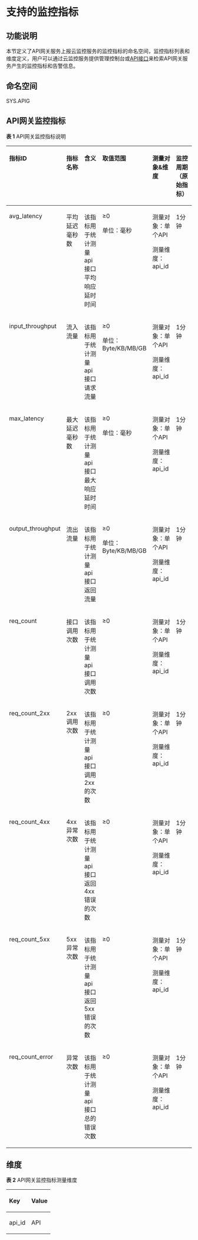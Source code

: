 # 支持的监控指标<a name="apig-zh-ug-180427085"></a>

## 功能说明<a name="section155942462120"></a>

本节定义了API网关服务上报云监控服务的监控指标的命名空间，监控指标列表和维度定义，用户可以通过云监控服务提供管理控制台或[API接口](https://support.huaweicloud.com/api-ces/zh-cn_topic_0171212514.html)来检索API网关服务产生的监控指标和告警信息。

## 命名空间<a name="section1580611613222"></a>

SYS.APIG

## API网关监控指标<a name="section417718498224"></a>

**表 1**  API网关监控指标说明

<a name="table9725363232"></a>
<table><thead align="left"><tr id="row672611612310"><th class="cellrowborder" valign="top" width="15.686862627474508%" id="mcps1.2.7.1.1"><p id="p97266692312"><a name="p97266692312"></a><a name="p97266692312"></a>指标ID</p>
</th>
<th class="cellrowborder" valign="top" width="16.736652669466107%" id="mcps1.2.7.1.2"><p id="p15726146152317"><a name="p15726146152317"></a><a name="p15726146152317"></a>指标名称</p>
</th>
<th class="cellrowborder" valign="top" width="17.57648470305939%" id="mcps1.2.7.1.3"><p id="p37263682315"><a name="p37263682315"></a><a name="p37263682315"></a>含义</p>
</th>
<th class="cellrowborder" valign="top" width="16.666666666666664%" id="mcps1.2.7.1.4"><p id="p1472615622310"><a name="p1472615622310"></a><a name="p1472615622310"></a>取值范围</p>
</th>
<th class="cellrowborder" valign="top" width="18.56628674265147%" id="mcps1.2.7.1.5"><p id="p13726562234"><a name="p13726562234"></a><a name="p13726562234"></a>测量对象&amp;维度</p>
</th>
<th class="cellrowborder" valign="top" width="14.767046590681865%" id="mcps1.2.7.1.6"><p id="p20726365231"><a name="p20726365231"></a><a name="p20726365231"></a>监控周期（原始指标）</p>
</th>
</tr>
</thead>
<tbody><tr id="row572620618233"><td class="cellrowborder" valign="top" width="15.686862627474508%" headers="mcps1.2.7.1.1 "><p id="p372618642311"><a name="p372618642311"></a><a name="p372618642311"></a>avg_latency</p>
</td>
<td class="cellrowborder" valign="top" width="16.736652669466107%" headers="mcps1.2.7.1.2 "><p id="p372615642316"><a name="p372615642316"></a><a name="p372615642316"></a>平均延迟毫秒数</p>
</td>
<td class="cellrowborder" valign="top" width="17.57648470305939%" headers="mcps1.2.7.1.3 "><p id="p7726162237"><a name="p7726162237"></a><a name="p7726162237"></a>该指标用于统计测量api接口平均响应延时时间</p>
</td>
<td class="cellrowborder" valign="top" width="16.666666666666664%" headers="mcps1.2.7.1.4 "><p id="p19726464239"><a name="p19726464239"></a><a name="p19726464239"></a>≥0</p>
<p id="p18839154017296"><a name="p18839154017296"></a><a name="p18839154017296"></a>单位：毫秒</p>
</td>
<td class="cellrowborder" valign="top" width="18.56628674265147%" headers="mcps1.2.7.1.5 "><p id="p04236201446"><a name="p04236201446"></a><a name="p04236201446"></a>测量对象：单个API</p>
<p id="p372614672314"><a name="p372614672314"></a><a name="p372614672314"></a>测量维度：api_id</p>
</td>
<td class="cellrowborder" valign="top" width="14.767046590681865%" headers="mcps1.2.7.1.6 "><p id="p12726569235"><a name="p12726569235"></a><a name="p12726569235"></a>1分钟</p>
</td>
</tr>
<tr id="row1172619632312"><td class="cellrowborder" valign="top" width="15.686862627474508%" headers="mcps1.2.7.1.1 "><p id="p172618682320"><a name="p172618682320"></a><a name="p172618682320"></a>input_throughput</p>
</td>
<td class="cellrowborder" valign="top" width="16.736652669466107%" headers="mcps1.2.7.1.2 "><p id="p688864102413"><a name="p688864102413"></a><a name="p688864102413"></a>流入流量</p>
</td>
<td class="cellrowborder" valign="top" width="17.57648470305939%" headers="mcps1.2.7.1.3 "><p id="p2088811411242"><a name="p2088811411242"></a><a name="p2088811411242"></a>该指标用于统计测量api接口请求流量</p>
</td>
<td class="cellrowborder" valign="top" width="16.666666666666664%" headers="mcps1.2.7.1.4 "><p id="p16654152742914"><a name="p16654152742914"></a><a name="p16654152742914"></a>≥0</p>
<p id="p14726116132314"><a name="p14726116132314"></a><a name="p14726116132314"></a>单位：Byte/KB/MB/GB</p>
</td>
<td class="cellrowborder" valign="top" width="18.56628674265147%" headers="mcps1.2.7.1.5 "><p id="p169854012414"><a name="p169854012414"></a><a name="p169854012414"></a>测量对象：单个API</p>
<p id="p3981940749"><a name="p3981940749"></a><a name="p3981940749"></a>测量维度：api_id</p>
</td>
<td class="cellrowborder" valign="top" width="14.767046590681865%" headers="mcps1.2.7.1.6 "><p id="p187434444378"><a name="p187434444378"></a><a name="p187434444378"></a>1分钟</p>
</td>
</tr>
<tr id="row17726161236"><td class="cellrowborder" valign="top" width="15.686862627474508%" headers="mcps1.2.7.1.1 "><p id="p572616692312"><a name="p572616692312"></a><a name="p572616692312"></a>max_latency</p>
</td>
<td class="cellrowborder" valign="top" width="16.736652669466107%" headers="mcps1.2.7.1.2 "><p id="p1679911199259"><a name="p1679911199259"></a><a name="p1679911199259"></a>最大延迟毫秒数</p>
</td>
<td class="cellrowborder" valign="top" width="17.57648470305939%" headers="mcps1.2.7.1.3 "><p id="p979971972514"><a name="p979971972514"></a><a name="p979971972514"></a>该指标用于统计测量api接口最大响应延时时间</p>
</td>
<td class="cellrowborder" valign="top" width="16.666666666666664%" headers="mcps1.2.7.1.4 "><p id="p572611613234"><a name="p572611613234"></a><a name="p572611613234"></a>≥0</p>
<p id="p13189201813309"><a name="p13189201813309"></a><a name="p13189201813309"></a>单位：毫秒</p>
</td>
<td class="cellrowborder" valign="top" width="18.56628674265147%" headers="mcps1.2.7.1.5 "><p id="p1912154116417"><a name="p1912154116417"></a><a name="p1912154116417"></a>测量对象：单个API</p>
<p id="p09121041245"><a name="p09121041245"></a><a name="p09121041245"></a>测量维度：api_id</p>
</td>
<td class="cellrowborder" valign="top" width="14.767046590681865%" headers="mcps1.2.7.1.6 "><p id="p1887915450377"><a name="p1887915450377"></a><a name="p1887915450377"></a>1分钟</p>
</td>
</tr>
<tr id="row2960205117240"><td class="cellrowborder" valign="top" width="15.686862627474508%" headers="mcps1.2.7.1.1 "><p id="p179601451182416"><a name="p179601451182416"></a><a name="p179601451182416"></a>output_throughput</p>
</td>
<td class="cellrowborder" valign="top" width="16.736652669466107%" headers="mcps1.2.7.1.2 "><p id="p1443510252259"><a name="p1443510252259"></a><a name="p1443510252259"></a>流出流量</p>
</td>
<td class="cellrowborder" valign="top" width="17.57648470305939%" headers="mcps1.2.7.1.3 "><p id="p2435225142519"><a name="p2435225142519"></a><a name="p2435225142519"></a>该指标用于统计测量api接口返回流量</p>
</td>
<td class="cellrowborder" valign="top" width="16.666666666666664%" headers="mcps1.2.7.1.4 "><p id="p14960125152418"><a name="p14960125152418"></a><a name="p14960125152418"></a>≥0</p>
<p id="p358217258307"><a name="p358217258307"></a><a name="p358217258307"></a>单位：Byte/KB/MB/GB</p>
</td>
<td class="cellrowborder" valign="top" width="18.56628674265147%" headers="mcps1.2.7.1.5 "><p id="p15545431041"><a name="p15545431041"></a><a name="p15545431041"></a>测量对象：单个API</p>
<p id="p855510431442"><a name="p855510431442"></a><a name="p855510431442"></a>测量维度：api_id</p>
</td>
<td class="cellrowborder" valign="top" width="14.767046590681865%" headers="mcps1.2.7.1.6 "><p id="p166680468379"><a name="p166680468379"></a><a name="p166680468379"></a>1分钟</p>
</td>
</tr>
<tr id="row185115212419"><td class="cellrowborder" valign="top" width="15.686862627474508%" headers="mcps1.2.7.1.1 "><p id="p1885175217245"><a name="p1885175217245"></a><a name="p1885175217245"></a>req_count</p>
</td>
<td class="cellrowborder" valign="top" width="16.736652669466107%" headers="mcps1.2.7.1.2 "><p id="p11782194072512"><a name="p11782194072512"></a><a name="p11782194072512"></a>接口调用次数</p>
</td>
<td class="cellrowborder" valign="top" width="17.57648470305939%" headers="mcps1.2.7.1.3 "><p id="p187825407254"><a name="p187825407254"></a><a name="p187825407254"></a>该指标用于统计测量api接口调用次数</p>
</td>
<td class="cellrowborder" valign="top" width="16.666666666666664%" headers="mcps1.2.7.1.4 "><p id="p2851552162412"><a name="p2851552162412"></a><a name="p2851552162412"></a>≥0</p>
</td>
<td class="cellrowborder" valign="top" width="18.56628674265147%" headers="mcps1.2.7.1.5 "><p id="p510144513417"><a name="p510144513417"></a><a name="p510144513417"></a>测量对象：单个API</p>
<p id="p310114518411"><a name="p310114518411"></a><a name="p310114518411"></a>测量维度：api_id</p>
</td>
<td class="cellrowborder" valign="top" width="14.767046590681865%" headers="mcps1.2.7.1.6 "><p id="p2021814703712"><a name="p2021814703712"></a><a name="p2021814703712"></a>1分钟</p>
</td>
</tr>
<tr id="row19246105282414"><td class="cellrowborder" valign="top" width="15.686862627474508%" headers="mcps1.2.7.1.1 "><p id="p124619523240"><a name="p124619523240"></a><a name="p124619523240"></a>req_count_2xx</p>
</td>
<td class="cellrowborder" valign="top" width="16.736652669466107%" headers="mcps1.2.7.1.2 "><p id="p888464257"><a name="p888464257"></a><a name="p888464257"></a>2xx调用次数</p>
</td>
<td class="cellrowborder" valign="top" width="17.57648470305939%" headers="mcps1.2.7.1.3 "><p id="p1981946192520"><a name="p1981946192520"></a><a name="p1981946192520"></a>该指标用于统计测量api接口调用2xx的次数</p>
</td>
<td class="cellrowborder" valign="top" width="16.666666666666664%" headers="mcps1.2.7.1.4 "><p id="p2246452182413"><a name="p2246452182413"></a><a name="p2246452182413"></a>≥0</p>
</td>
<td class="cellrowborder" valign="top" width="18.56628674265147%" headers="mcps1.2.7.1.5 "><p id="p5147114710413"><a name="p5147114710413"></a><a name="p5147114710413"></a>测量对象：单个API</p>
<p id="p141472047046"><a name="p141472047046"></a><a name="p141472047046"></a>测量维度：api_id</p>
</td>
<td class="cellrowborder" valign="top" width="14.767046590681865%" headers="mcps1.2.7.1.6 "><p id="p17836204714371"><a name="p17836204714371"></a><a name="p17836204714371"></a>1分钟</p>
</td>
</tr>
<tr id="row5414105262413"><td class="cellrowborder" valign="top" width="15.686862627474508%" headers="mcps1.2.7.1.1 "><p id="p104141252152417"><a name="p104141252152417"></a><a name="p104141252152417"></a>req_count_4xx</p>
</td>
<td class="cellrowborder" valign="top" width="16.736652669466107%" headers="mcps1.2.7.1.2 "><p id="p1227725119250"><a name="p1227725119250"></a><a name="p1227725119250"></a>4xx异常次数</p>
</td>
<td class="cellrowborder" valign="top" width="17.57648470305939%" headers="mcps1.2.7.1.3 "><p id="p132771451152513"><a name="p132771451152513"></a><a name="p132771451152513"></a>该指标用于统计测量api接口返回4xx错误的次数</p>
</td>
<td class="cellrowborder" valign="top" width="16.666666666666664%" headers="mcps1.2.7.1.4 "><p id="p15414152192414"><a name="p15414152192414"></a><a name="p15414152192414"></a>≥0</p>
</td>
<td class="cellrowborder" valign="top" width="18.56628674265147%" headers="mcps1.2.7.1.5 "><p id="p191072491347"><a name="p191072491347"></a><a name="p191072491347"></a>测量对象：单个API</p>
<p id="p18107154916418"><a name="p18107154916418"></a><a name="p18107154916418"></a>测量维度：api_id</p>
</td>
<td class="cellrowborder" valign="top" width="14.767046590681865%" headers="mcps1.2.7.1.6 "><p id="p749834833715"><a name="p749834833715"></a><a name="p749834833715"></a>1分钟</p>
</td>
</tr>
<tr id="row1157805232419"><td class="cellrowborder" valign="top" width="15.686862627474508%" headers="mcps1.2.7.1.1 "><p id="p195782524245"><a name="p195782524245"></a><a name="p195782524245"></a>req_count_5xx</p>
</td>
<td class="cellrowborder" valign="top" width="16.736652669466107%" headers="mcps1.2.7.1.2 "><p id="p1017311587258"><a name="p1017311587258"></a><a name="p1017311587258"></a>5xx异常次数</p>
</td>
<td class="cellrowborder" valign="top" width="17.57648470305939%" headers="mcps1.2.7.1.3 "><p id="p1917365852518"><a name="p1917365852518"></a><a name="p1917365852518"></a>该指标用于统计测量api接口返回5xx错误的次数</p>
</td>
<td class="cellrowborder" valign="top" width="16.666666666666664%" headers="mcps1.2.7.1.4 "><p id="p1657815525246"><a name="p1657815525246"></a><a name="p1657815525246"></a>≥0</p>
</td>
<td class="cellrowborder" valign="top" width="18.56628674265147%" headers="mcps1.2.7.1.5 "><p id="p9856151343"><a name="p9856151343"></a><a name="p9856151343"></a>测量对象：单个API</p>
<p id="p2856115113417"><a name="p2856115113417"></a><a name="p2856115113417"></a>测量维度：api_id</p>
</td>
<td class="cellrowborder" valign="top" width="14.767046590681865%" headers="mcps1.2.7.1.6 "><p id="p0138349113714"><a name="p0138349113714"></a><a name="p0138349113714"></a>1分钟</p>
</td>
</tr>
<tr id="row157451452152412"><td class="cellrowborder" valign="top" width="15.686862627474508%" headers="mcps1.2.7.1.1 "><p id="p6746195222410"><a name="p6746195222410"></a><a name="p6746195222410"></a>req_count_error</p>
</td>
<td class="cellrowborder" valign="top" width="16.736652669466107%" headers="mcps1.2.7.1.2 "><p id="p1051316312616"><a name="p1051316312616"></a><a name="p1051316312616"></a>异常次数</p>
</td>
<td class="cellrowborder" valign="top" width="17.57648470305939%" headers="mcps1.2.7.1.3 "><p id="p135131837267"><a name="p135131837267"></a><a name="p135131837267"></a>该指标用于统计测量api接口总的错误次数</p>
</td>
<td class="cellrowborder" valign="top" width="16.666666666666664%" headers="mcps1.2.7.1.4 "><p id="p1174612522241"><a name="p1174612522241"></a><a name="p1174612522241"></a>≥0</p>
</td>
<td class="cellrowborder" valign="top" width="18.56628674265147%" headers="mcps1.2.7.1.5 "><p id="p250865410418"><a name="p250865410418"></a><a name="p250865410418"></a>测量对象：单个API</p>
<p id="p1250813541042"><a name="p1250813541042"></a><a name="p1250813541042"></a>测量维度：api_id</p>
</td>
<td class="cellrowborder" valign="top" width="14.767046590681865%" headers="mcps1.2.7.1.6 "><p id="p148055490376"><a name="p148055490376"></a><a name="p148055490376"></a>1分钟</p>
</td>
</tr>
</tbody>
</table>

## 维度<a name="section03914451951"></a>

**表 2**  API网关监控指标测量维度

<a name="table11981401060"></a>
<table><thead align="left"><tr id="row141992010615"><th class="cellrowborder" valign="top" width="50%" id="mcps1.2.3.1.1"><p id="p019960967"><a name="p019960967"></a><a name="p019960967"></a>Key</p>
</th>
<th class="cellrowborder" valign="top" width="50%" id="mcps1.2.3.1.2"><p id="p919970969"><a name="p919970969"></a><a name="p919970969"></a>Value</p>
</th>
</tr>
</thead>
<tbody><tr id="row81991908614"><td class="cellrowborder" valign="top" width="50%" headers="mcps1.2.3.1.1 "><p id="p419917013614"><a name="p419917013614"></a><a name="p419917013614"></a>api_id</p>
</td>
<td class="cellrowborder" valign="top" width="50%" headers="mcps1.2.3.1.2 "><p id="p151991001668"><a name="p151991001668"></a><a name="p151991001668"></a>API</p>
</td>
</tr>
</tbody>
</table>

